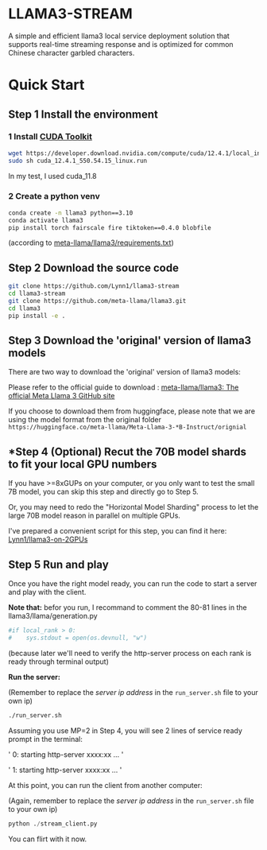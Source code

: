 # LLAMA3-STREAM

A simple and efficient llama3 local service deployment solution that supports real-time streaming response and is optimized for common Chinese character garbled characters.

# Quick Start

## Step 1 Install the environment

### 1 Install [CUDA Toolkit](https://developer.nvidia.com/cuda-toolkit)

```bash
wget https://developer.download.nvidia.com/compute/cuda/12.4.1/local_installers/cuda_12.4.1_550.54.15_linux.run
sudo sh cuda_12.4.1_550.54.15_linux.run
```

In my test, I used cuda_11.8

### 2 Create a python venv

```bash
conda create -n llama3 python==3.10
conda activate llama3
pip install torch fairscale fire tiktoken==0.4.0 blobfile
```

 (according to [meta-llama/llama3/requirements.txt](https://github.com/meta-llama/llama3/blob/main/requirements.txt))

## Step 2 Download the source code

```bash
git clone https://github.com/Lynn1/llama3-stream
cd llama3-stream
git clone https://github.com/meta-llama/llama3.git
cd llama3
pip install -e .
```

## Step 3 Download the 'original' version of llama3 models

There are two way to download the 'original' version of llama3 models:

Please refer to the official guide to download : [meta-llama/llama3: The official Meta Llama 3 GitHub site](https://github.com/meta-llama/llama3)

If you choose to download them from huggingface, please note that we are using the model format from the original folder
`https://huggingface.co/meta-llama/Meta-Llama-3-*B-Instruct/orignial`

## *Step 4 (Optional) Recut the 70B model shards to fit your local GPU numbers

If you have >=8xGUPs on your computer, or you only want to test the small 7B model, you can skip this step and directly go to Step 5.

Or, you may need to redo the "Horizontal Model Sharding" process to let the large 70B model reason in parallel on multiple GPUs.

I've prepared a convenient script for this step, you can find it here: [Lynn1/llama3-on-2GPUs](https://github.com/Lynn1/llama3-on-2GPUs)

## Step 5 Run and play

Once you have the right model ready, you can run the code to start a server and play with the client.

**Note that:** befor you run, I recommand to comment the 80-81 lines in the llama3/llama/generation.py

```python
#if local_rank > 0:
#    sys.stdout = open(os.devnull, "w")
```

(because later we'll need to verify the http-server process on each rank is ready through terminal output)

**Run the server:**

(Remember to replace the *server ip address* in the `run_server.sh` file to your own ip)

```bash
./run_server.sh
```

Assuming you use MP=2 in Step 4, you will see 2 lines of service ready prompt in the terminal:

' 0: starting http-server xxxx:xx … '

' 1: starting http-server xxxx:xx … '

At this point, you can run the client from another computer:

(Again, remember to replace the *server ip address* in the `run_server.sh` file to your own ip)

```python
python ./stream_client.py
```

You can flirt with it now.
